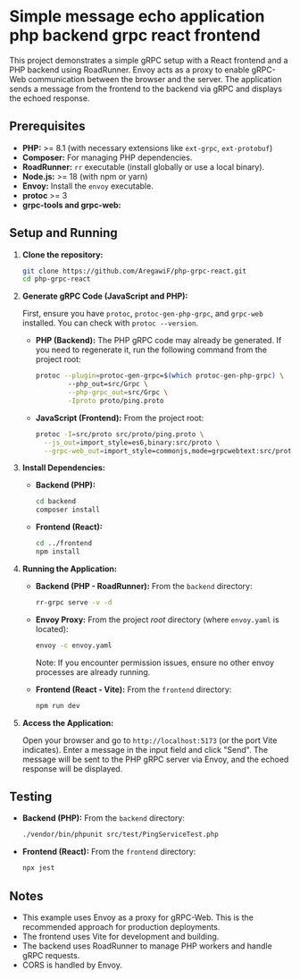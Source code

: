 # Simple message echo application php backend grpc react frontend

This project demonstrates a simple gRPC setup with a React frontend and a PHP backend using RoadRunner.  Envoy acts as a proxy to enable gRPC-Web communication between the browser and the server. The application sends a message from the frontend to the backend via gRPC and displays the echoed response.


## Prerequisites

*   **PHP:**  >= 8.1 (with necessary extensions like `ext-grpc`, `ext-protobuf`)
*   **Composer:**  For managing PHP dependencies.
*   **RoadRunner:**  `rr` executable (install globally or use a local binary).
*   **Node.js:** >= 18 (with npm or yarn)
*   **Envoy:**  Install the `envoy` executable.
*   **protoc** >= 3
*   **grpc-tools and grpc-web:**


## Setup and Running

1.  **Clone the repository:**

    ```bash
    git clone https://github.com/AregawiF/php-grpc-react.git
    cd php-grpc-react
    ```

2.  **Generate gRPC Code (JavaScript and PHP):**

    First, ensure you have `protoc`, `protoc-gen-php-grpc`, and `grpc-web` installed.  You can check with `protoc --version`.

    *   **PHP (Backend):** The PHP gRPC code may already be generated. If you need to regenerate it, run the following command from the project root:

        ```bash
        protoc --plugin=protoc-gen-grpc=$(which protoc-gen-php-grpc) \        
                --php_out=src/Grpc \
                --php-grpc_out=src/Grpc \
                -Iproto proto/ping.proto

        ```

    *   **JavaScript (Frontend):** From the project root:

        ```bash
        protoc -I=src/proto src/proto/ping.proto \
          --js_out=import_style=es6,binary:src/proto \
          --grpc-web_out=import_style=commonjs,mode=grpcwebtext:src/proto
        ```

3.  **Install Dependencies:**

    *   **Backend (PHP):**
        ```bash
        cd backend
        composer install
        ```

    *   **Frontend (React):**
        ```bash
        cd ../frontend
        npm install  
        ```

4.  **Running the Application:**

    *   **Backend (PHP - RoadRunner):**  From the `backend` directory:
        ```bash
        rr-grpc serve -v -d
        ```

    *   **Envoy Proxy:**  From the project *root* directory (where `envoy.yaml` is located):
        ```bash
        envoy -c envoy.yaml
        ```
		 Note: If you encounter permission issues, ensure no other envoy processes are already running.

    *   **Frontend (React - Vite):** From the `frontend` directory:
        ```bash
        npm run dev  
        ```

5.  **Access the Application:**

    Open your browser and go to `http://localhost:5173` (or the port Vite indicates). Enter a message in the input field and click "Send". The message will be sent to the PHP gRPC server via Envoy, and the echoed response will be displayed.

## Testing

*   **Backend (PHP):** From the `backend` directory:

    ```bash
    ./vendor/bin/phpunit src/test/PingServiceTest.php
    ```

*   **Frontend (React):** From the `frontend` directory:

    ```bash
    npx jest
    ```

## Notes

*   This example uses Envoy as a proxy for gRPC-Web.  This is the recommended approach for production deployments.
*   The frontend uses Vite for development and building.
*   The backend uses RoadRunner to manage PHP workers and handle gRPC requests.
*   CORS is handled by Envoy.
